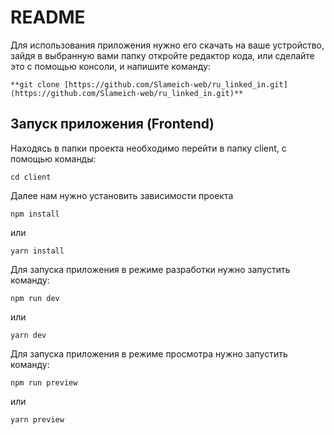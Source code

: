 # README

Для использования приложения нужно его скачать на ваше устройство, зайдя в выбранную вами папку откройте редактор кода, или сделайте это с помощью консоли,  и напишите команду:

 `**git clone [https://github.com/Slameich-web/ru_linked_in.git](https://github.com/Slameich-web/ru_linked_in.git)**`

## Запуск приложения (Frontend)

Находясь в папки проекта необходимо перейти в папку client, с помощью команды:

`cd client`

Далее нам нужно установить зависимости проекта

`npm install`

или

`yarn install`

Для запуска приложения в режиме разработки нужно запустить команду:

`npm run dev`

или

`yarn dev`

Для запуска приложения в режиме просмотра нужно запустить команду:

`npm run preview`

или

`yarn preview`
